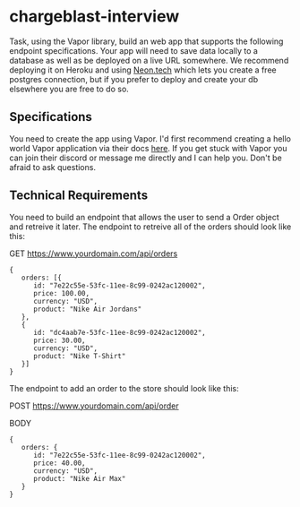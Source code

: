 # chargeblast-interview

Task, using the Vapor library, build an web app that supports the following endpoint specifications. Your app will need to save data locally to a database as well as be deployed on a live URL somewhere. We recommend deploying it on Heroku and using [Neon.tech](https://neon.tech/) which lets you create a free postgres connection, but if you prefer to deploy and create your db elsewhere you are free to do so.

## Specifications

You need to create the app using Vapor. I'd first recommend creating a hello world Vapor application via their docs [here](https://docs.vapor.codes/getting-started/hello-world/). If you get stuck with Vapor you can join their discord or message me directly and I can help you. Don't be afraid to ask questions.

## Technical Requirements

You need to build an endpoint that allows the user to send a Order object and retreive it later. The endpoint to retreive all of the orders should look like this:

GET https://www.yourdomain.com/api/orders
```
{
   orders: [{
      id: "7e22c55e-53fc-11ee-8c99-0242ac120002",
      price: 100.00,
      currency: "USD",
      product: "Nike Air Jordans"
   },
   {
      id: "dc4aab7e-53fc-11ee-8c99-0242ac120002",
      price: 30.00,
      currency: "USD",
      product: "Nike T-Shirt"
   }]
}
```

The endpoint to add an order to the store should look like this:


POST https://www.yourdomain.com/api/order

BODY
```
{
   orders: {
      id: "7e22c55e-53fc-11ee-8c99-0242ac120002",
      price: 40.00,
      currency: "USD",
      product: "Nike Air Max"
   }
}
```
